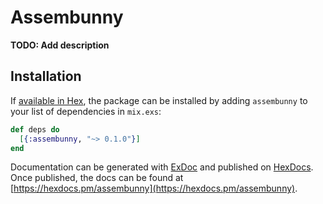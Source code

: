 # Assembunny

**TODO: Add description**

## Installation

If [available in Hex](https://hex.pm/docs/publish), the package can be installed
by adding `assembunny` to your list of dependencies in `mix.exs`:

```elixir
def deps do
  [{:assembunny, "~> 0.1.0"}]
end
```

Documentation can be generated with [ExDoc](https://github.com/elixir-lang/ex_doc)
and published on [HexDocs](https://hexdocs.pm). Once published, the docs can
be found at [https://hexdocs.pm/assembunny](https://hexdocs.pm/assembunny).

